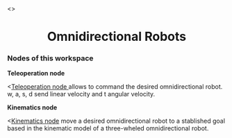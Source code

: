 <>
<h1 align="center">Omnidirectional Robots</h1>


<h3 id="#content">Nodes of this workspace</h3>
<b>Teleoperation node</b>
<p><<a href="https://github.com/LuisJongInd/Lab_CASCi/blob/master/omni_robots/src/communication_nodes/scripts/teleop_omni.py">Teleoperation node </a> allows to command the desired omnidirectional robot. w, a, s, d send linear velocity and t angular velocity. </p>
<b>Kinematics node</b>
<p><<a href="https://github.com/LuisJongInd/Lab_CASCi/blob/master/omni_robots/src/communication_nodes/scripts/omni_kinematics.py">Kinematics node</a> move a desired omnidirectional robot to a stablished goal based in the kinematic model of a three-wheled omnidirectional robot.</p>


  

